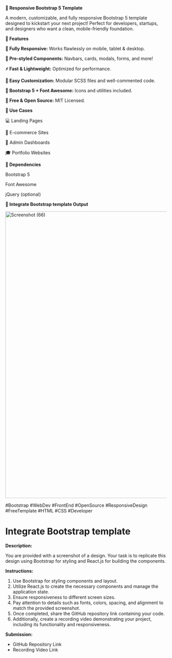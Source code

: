 **🌟 Responsive Bootstrap 5 Template**

A modern, customizable, and fully responsive Bootstrap 5 template designed to kickstart your next project! Perfect for developers, startups, and designers who want a clean, mobile-friendly foundation.

**🚀 Features**

**📱 Fully Responsive:** Works flawlessly on mobile, tablet & desktop.

**🎨 Pre-styled Components:** Navbars, cards, modals, forms, and more!

**⚡ Fast & Lightweight:** Optimized for performance.

**🔧 Easy Customization:** Modular SCSS files and well-commented code.

**🌈 Bootstrap 5 + Font Awesome:** Icons and utilities included.

**📂 Free & Open Source:** MIT Licensed.

**🎯 Use Cases**

💻 Landing Pages

🛒 E-commerce Sites

📝 Admin Dashboards

🎓 Portfolio Websites

**🔗 Dependencies**

Bootstrap 5

Font Awesome

jQuery (optional)

**📸 Integrate Bootstrap template Output**

<img width="1892" height="895" alt="Screenshot (66)" src="https://github.com/user-attachments/assets/b9aa2f62-2f26-4441-9334-5ad9bae2cd01" />


#Bootstrap #WebDev #FrontEnd #OpenSource #ResponsiveDesign #FreeTemplate #HTML #CSS #Developer





# **Integrate Bootstrap template**

**Description:**

You are provided with a screenshot of a design. Your task is to replicate this design using Bootstrap for styling and React.js for building the components.

**Instructions:**

1. Use Bootstrap for styling components and layout.
2. Utilize React.js to create the necessary components and manage the application state.
3. Ensure responsiveness to different screen sizes.
4. Pay attention to details such as fonts, colors, spacing, and alignment to match the provided screenshot.
5. Once completed, share the GitHub repository link containing your code.
6. Additionally, create a recording video demonstrating your project, including its functionality and responsiveness.

**Submission:**

- GitHub Repository Link
- Recording Video Link
